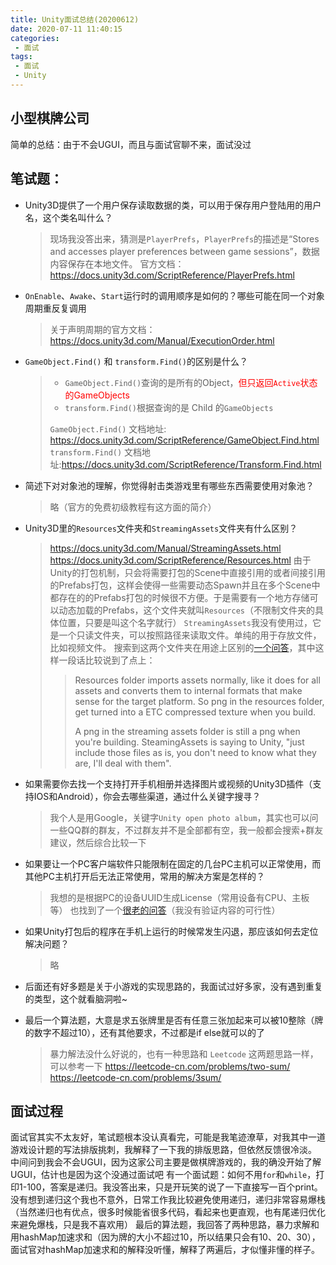 ```yaml
---
title: Unity面试总结(20200612)
date: 2020-07-11 11:40:15
categories:
 - 面试
tags:
 - 面试
 - Unity
---
```


## 小型棋牌公司
简单的总结：由于不会UGUI，而且与面试官聊不来，面试没过

## 笔试题：
 - Unity3D提供了一个用户保存读取数据的类，可以用于保存用户登陆用的用户名，这个类名叫什么？
    > 现场我没答出来，猜测是`PlayerPrefs`，`PlayerPrefs`的描述是“Stores and accesses player preferences between game sessions”，数据内容保存在本地文件。
    > 官方文档：https://docs.unity3d.com/ScriptReference/PlayerPrefs.html

 - `OnEnable`、`Awake`、`Start`运行时的调用顺序是如何的？哪些可能在同一个对象周期重反复调用
   
    > 关于声明周期的官方文档：https://docs.unity3d.com/Manual/ExecutionOrder.html
    
 -  `GameObject.Find()` 和 `transform.Find()`的区别是什么？
    
    > - `GameObject.Find()`查询的是所有的Object，<font color=red>但只返回`Active`状态的GameObjects</font>
    > - `transform.Find()`根据查询的是 Child 的`GameObjects`
    >
    > `GameObject.Find()` 文档地址: https://docs.unity3d.com/ScriptReference/GameObject.Find.html
    > `transform.Find()` 文档地址:https://docs.unity3d.com/ScriptReference/Transform.Find.html

- 简述下对对象池的理解，你觉得射击类游戏里有哪些东西需要使用对象池？
  
    > 略（官方的免费初级教程有这方面的简介）
    
- Unity3D里的`Resources`文件夹和`StreamingAssets`文件夹有什么区别？
    > https://docs.unity3d.com/Manual/StreamingAssets.html
    > https://docs.unity3d.com/ScriptReference/Resources.html
    > 由于Unity的打包机制，只会将需要打包的Scene中直接引用的或者间接引用的Prefabs打包，这样会使得一些需要动态Spawn并且在多个Scene中都存在的的Prefabs打包的时候很不方便。于是需要有一个地方存储可以动态加载的Prefabs，这个文件夹就叫`Resources`（不限制文件夹的具体位置，只要是叫这个名字就行）
    > `StreamingAssets`我没有使用过，它是一个只读文件夹，可以按照路径来读取文件。单纯的用于存放文件，比如视频文件。
    > 搜索到这两个文件夹在用途上区别的[一个问答](https://forum.unity.com/threads/resources-vs-streamingassets-for-mobile.494804/)，其中这样一段话比较说到了点上：
    >
    > > Resources folder imports assets normally, like it does for all assets and converts them to internal formats that make sense for the target platform. So png in the resources folder, get turned into a ETC compressed texture when you build.
    > >
    > > A png in the streaming assets folder is still a png when you're building. SteamingAssets is saying to Unity, "just include those files as is, you don't need to know what they are, I'll deal with them".

- 如果需要你去找一个支持打开手机相册并选择图片或视频的Unity3D插件（支持IOS和Android），你会去哪些渠道，通过什么关键字搜寻？
  
    > 我个人是用Google，关键字`Unity open photo album`，其实也可以问一些QQ群的群友，不过群友并不是全部都有空，我一般都会搜索+群友建议，然后综合比较一下

- 如果要让一个PC客户端软件只能限制在固定的几台PC主机可以正常使用，而其他PC主机打开后无法正常使用，常用的解决方案是怎样的？
    > 我想的是根据PC的设备UUID生成License（常用设备有CPU、主板等）
    > 也找到了一个[很老的问答](https://answers.unity.com/questions/23490/how-do-i-create-licensesproduct-keys-for-my-unity.html)（我没有验证内容的可行性）

- 如果Unity打包后的程序在手机上运行的时候常发生闪退，那应该如何去定位解决问题？
  
    > 略

- 后面还有好多题是关于小游戏的实现思路的，我面试过好多家，没有遇到重复的类型，这个就看脑洞啦~

- 最后一个算法题，大意是求五张牌里是否有任意三张加起来可以被10整除（牌的数字不超过10），还有其他要求，不过都是if else就可以的了
    > 暴力解法没什么好说的，也有一种思路和 `Leetcode` 这两题思路一样，可以参考一下
    > https://leetcode-cn.com/problems/two-sum/
    > https://leetcode-cn.com/problems/3sum/

## 面试过程
面试官其实不太友好，笔试题根本没认真看完，可能是我笔迹潦草，对我其中一道游戏设计题的写法排版挑刺，我解释了一下我的排版思路，但依然反馈很冷淡。
中间问到我会不会UGUI，因为这家公司主要是做棋牌游戏的，我的确没开始了解UGUI，估计也是因为这个没通过面试吧
有一个面试题：如何不用`for`和`while`，打印1-100，答案是递归。我没答出来，只是开玩笑的说了一下直接写一百个print。
没有想到递归这个我也不意外，日常工作我比较避免使用递归，递归非常容易爆栈（当然递归也有优点，很多时候能省很多代码，看起来也更直观，也有尾递归优化来避免爆栈，只是我不喜欢用）
最后的算法题，我回答了两种思路，暴力求解和用hashMap加速求和（因为牌的大小不超过10，所以结果只会有10、20、30），面试官对hashMap加速求和的解释没听懂，解释了两遍后，才似懂非懂的样子。